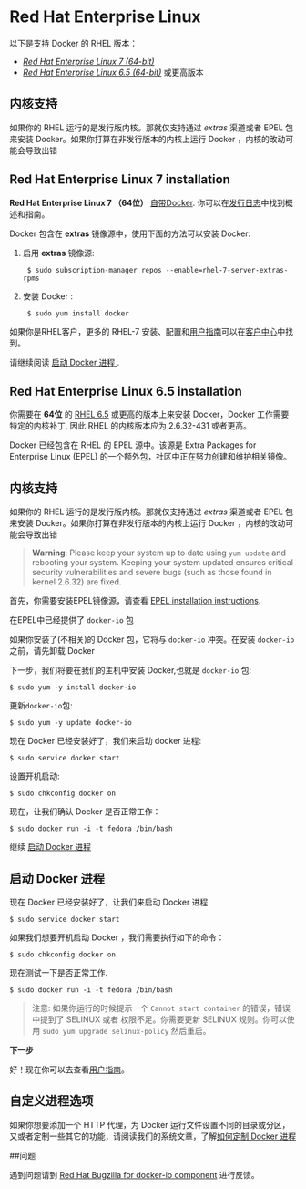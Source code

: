 # Red Hat Enterprise Linux

以下是支持 Docker 的 RHEL 版本：

- [*Red Hat Enterprise Linux 7 (64-bit)*](#red-hat-enterprise-linux-7-installation)
- [*Red Hat Enterprise Linux 6.5 (64-bit)*](#red-hat-enterprise-linux-6.5-installation) 或更高版本

## 内核支持

如果你的 RHEL 运行的是发行版内核。那就仅支持通过 *extras* 渠道或者 EPEL 包来安装 Docker。如果你打算在非发行版本的内核上运行 Docker ，内核的改动可能会导致出错

## Red Hat Enterprise Linux 7 installation

**Red Hat Enterprise Linux 7 （64位）** [自带Docker](https://access.redhat.com/site/products/red-hat-enterprise-linux/docker-and-containers). 你可以在[发行日志](https://access.redhat.com/site/documentation/en-US/Red_Hat_Enterprise_Linux/7/html/7.0_Release_Notes/chap-Red_Hat_Enterprise_Linux-7.0_Release_Notes-Linux_Containers_with_Docker_Format.html)中找到概述和指南。

Docker 包含在 **extras** 镜像源中，使用下面的方法可以安装 Docker:

1. 启用 **extras** 镜像源:

        $ sudo subscription-manager repos --enable=rhel-7-server-extras-rpms

2. 安装 Docker :

        $ sudo yum install docker 

如果你是RHEL客户，更多的 RHEL-7 安装、配置和[用户指南](https://access.redhat.com/site/articles/881893)可以在[客户中心](https://access.redhat.com/)中找到。

请继续阅读 [ 启动 Docker 进程 ](#starting-the-docker-daemon).

## Red Hat Enterprise Linux 6.5 installation

你需要在 **64位** 的 [RHEL 6.5](https://access.redhat.com/site/articles/3078#RHEL6) 或更高的版本上来安装 Docker，Docker 工作需要特定的内核补丁, 因此 RHEL 的内核版本应为 2.6.32-431 或者更高。

Docker 已经包含在 RHEL 的 EPEL 源中。该源是 Extra Packages for Enterprise Linux (EPEL) 的一个额外包，社区中正在努力创建和维护相关镜像。

## 内核支持

如果你的 RHEL 运行的是发行版内核。那就仅支持通过 *extras* 渠道或者 EPEL 包来安装 Docker。如果你打算在非发行版本的内核上运行 Docker ，内核的改动可能会导致出错

> **Warning**:
> Please keep your system up to date using `yum update` and rebooting
> your system. Keeping your system updated ensures critical security
>  vulnerabilities and severe bugs (such as those found in kernel 2.6.32)
> are fixed.

首先，你需要安装EPEL镜像源，请查看 [EPEL installation instructions](https://fedoraproject.org/wiki/EPEL#How_can_I_use_these_extra_packages.3F).

在EPEL中已经提供了 `docker-io` 包

如果你安装了(不相关)的 Docker 包，它将与 `docker-io` 冲突。在安装 `docker-io` 之前，请先卸载 Docker

下一步，我们将要在我们的主机中安装 Docker,也就是 `docker-io` 包:

	$ sudo yum -y install docker-io

更新`docker-io`包:

	$ sudo yum -y update docker-io

现在 Docker 已经安装好了，我们来启动 docker 进程:

	$ sudo service docker start

设置开机启动:

	$ sudo chkconfig docker on

现在，让我们确认 Docker 是否正常工作：

	$ sudo docker run -i -t fedora /bin/bash


继续 [ 启动 Docker 进程 ]( #启动Docker进程 )

## 启动 Docker 进程

现在 Docker 已经安装好了，让我们来启动 Docker 进程

    $ sudo service docker start

如果我们想要开机启动 Docker ，我们需要执行如下的命令：

    $ sudo chkconfig docker on

现在测试一下是否正常工作.

    $ sudo docker run -i -t fedora /bin/bash

> 注意: 如果你运行的时候提示一个  `Cannot start container` 的错误，错误中提到了 SELINUX 或者 权限不足。你需要更新 SELINUX 规则。你可以使用 `sudo yum upgrade selinux-policy` 然后重启。


**下一步**

好！现在你可以去查看[用户指南](../userguide/README.md)。

## 自定义进程选项

如果你想要添加一个 HTTP 代理，为 Docker 运行文件设置不同的目录或分区，又或者定制一些其它的功能，请阅读我们的系统文章，了解[如何定制 Docker 进程](/articles/systemd.md)


##问题

遇到问题请到 [Red Hat Bugzilla for docker-io component](https://bugzilla.redhat.com/enter_bug.cgi?product=Fedora%20EPEL&component=docker-io) 进行反馈。
